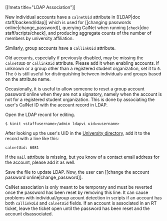 [[!meta title="LDAP Association"]]

New individual accounts have a `calnetUid` attribute in
[[LDAP|doc staff/backend/ldap]] which is used for 
[[changing passwords online|change_password]], querying CalNet when running
[`check`|doc staff/scripts/check], and producing aggregate counts of
the number of members by university affiliation.

Similarly, group accounts have a `callinkOid` attribute.

Old accounts, especially if previously disabled, may be missing the
`calnetUID` or `callinkOid` attribute. Please add it when enabling accounts.
If unknown or a group other than a registered student organization, set it
to `0`. The `0` is still useful for distinguishing between individuals and
groups based on the attribute name.

Occasionally, it is useful to allow someone to reset a group account password
online when they are not a signatory, namely when the account is not for a
registered student organization. This is done by associating the user's CalNet
ID with the account record in LDAP.

Open the LDAP record for editing.

    $ kinit <staffusername>/admin ldapvi uid=<username>

After looking up the user's UID in the [University
directory](http://www.berkeley.edu/directory), add it to the record with a line
like this:

    calnetUid: 6081
    
If the `mail` attribute is missing, but you know of a contact email address for
the account, please add it as well.

Save the file to update LDAP. Now, the user can
[[change the account password online|change_password]].

CalNet association is only meant to be temporary and must be reverted once the
password has been reset by removing this line. It can cause problems with
individual/group acount detection in scripts if an account has both
`callinkOid` and `calnetUid` fields. If an account is associated in an RT
ticket, leave the ticket open until the password has been reset and the account
disassociated.
